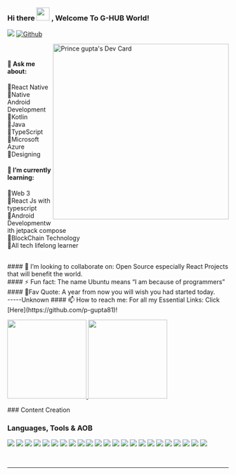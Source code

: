 ### Hi there <img src="https://raw.githubusercontent.com/MartinHeinz/MartinHeinz/master/wave.gif" width="30px"> , Welcome To G-HUB World!

<div align="left">

![](https://visitor-badge.laobi.icu/badge?page_id=p-gupta81.p-gupta81)
[![Github](https://img.shields.io/github/followers/sijan2?label=Follow&style=social)](https://github.com/p-gupta81)

 

<a href="https://app.daily.dev/Prince"><img src="https://github.com/p-gupta81/p-gupta81/blob/main/devcard.svg" width="400" align="right" alt="Prince gupta's Dev Card"/></a>

</div>

<br />

#### 💬 Ask me about:

🔸React Native <br>
🔸Native Android Development<br>
🔸Kotlin <br>
🔸Java<br>
🔸TypeScript <br>
🔸Microsoft Azure<br>
🔸Designing<br>

#### 🌻 I’m currently learning:
🔸Web 3 <br>
🔸React Js with typescript <br>
🔸Android Developmentwith jetpack compose <br>
🔸BlockChain Technology<br>
🔸All tech lifelong learner <br>

<br>
<div align="right">

 <a href="https://app.daily.dev/prince" target="_blank">

 <!--<img align="right" width ="320" height="390" src="https://github.com/p-gupta81/p-gupta81/blob/main/scan.png">  -->
 </a>
</div>
#### 👯 I’m looking to collaborate on:
Open Source especially React Projects that will benefit the world. <br>
#### ⚡ Fun fact:
The name Ubuntu means “I am because of programmers” 
#### 📌Fav Quote:
A year from now you will wish you had started today.<br>
-----Unknown
#### 📫 How to reach me:
For all my Essential Links: Click [Here](https://github.com/p-gupta81)!<br>
<!--
You can alternatively scan the QR Coded Image <br>

<h3 align="right">
Waiting to connect with you!🙇‍♂️
</h3>
## &#x1f4c8; My GitHub Analytics
<!--
[![Top Langs](https://github-readme-stats.vercel.app/api/top-langs/?username=p-gupta81&show_icons=true&hide=html,css&theme=radical)](https://github.com/anuraghazra/github-readme-stats)
[![prince's GitHub stats](https://github-readme-stats.vercel.app/api?username=p-gupta81&show_icons=true&theme=merko&align='right')](https://github.com/anuraghazra/github-readme-stats)
-->
<p align="left">
<a href="https://github.com/p-gupta">
<img height="180em" src="https://github-readme-stats-eight-theta.vercel.app/api?username=p-gupta&show_icons=true&theme=radical&include_all_commits=true&count_private=true"/>
<img height="180em" src="https://github-readme-stats-eight-theta.vercel.app/api/top-langs/?username=p-gupta81&layout=compact&langs_count=8&theme=merko"/>
</a>
</p>
###  Content Creation
<!--<a href="https://blog.octachart.com"><img src="https://img.shields.io/badge/Blog-2962FF?style=for-the-badge&logo=hashnode&logoColor=white"></a> -->
<!--<a href="https://twitter.com/intent/follow?screen_name=AfroBoyUg"><img src="https://img.shields.io/badge/Twitter-2962FF?style=for-the-badge&logo=twitter&logoColor=white"></a>
<!--<a href="https://discord.gg/"><img src="https://img.shields.io/badge/discord-543211?style=for-the-badge&logo=discord&logoColor=green"></a>

<a href="https://octachart.com/"><img src="https://img.shields.io/badge/Visit Octachart-2962FF?style=for-the-badge&logo=website&logoColor=blue"></a> 

<!--<a href="https://twitter.com/"><img src="https://img.shields.io/badge/UG Tech Geeks Bot-543211?style=for-the-badge&logo=twitter&logoColor=black"></a>

<!--<a href=""><img src="https://img.shields.io/badge/NFTs-2962FF?style=for-the-badge&logo=opensea&logoColor=white"></a> -->

### Languages, Tools & AOB
<p align="left"> 
  <img src="https://img.shields.io/badge/Python-234344?style=for-the-badge&logo=tailwind-css&logoColor=red">
 
   <img src="https://img.shields.io/badge/TypeScript-007ACC?style=for-the-badge&logo=typescript&logoColor=white">

  <img src="https://img.shields.io/badge/kotlin-403837?style=for-the-badge&logo=npm&logoColor=white">

  <img src="https://img.shields.io/badge/HTML5-E34F26?style=for-the-badge&logo=html5&logoColor=white">

  <img src="https://img.shields.io/badge/CSS3-1572B6?style=for-the-badge&logo=css3&logoColor=white">

  <img src="https://img.shields.io/badge/JavaScript-F7DF1E?style=for-the-badge&logo=javascript&logoColor=black">

  <img src="https://img.shields.io/badge/Markdown-000000?style=for-the-badge&logo=markdown&logoColor=white">

  <img src="https://img.shields.io/badge/Netlify-29C7B7?style=for-the-badge&logo=netlify&logoColor=white">

  <img src="https://img.shields.io/badge/Vercel-000000?style=for-the-badge&logo=vercel&logoColor=yellow">

  <img src="https://img.shields.io/badge/Git-FF58912?style=for-the-badge&logo=git&logoColor=white">

  <img src="https://img.shields.io/badge/npm-CB3837?style=for-the-badge&logo=npm&logoColor=white">

  <img src="https://img.shields.io/badge/scrum-C78765?style=for-the-badge&logo=scrum&logoColor=orange">

  <img src="https://img.shields.io/badge/solidity-BB3837?style=for-the-badge&logo=solidity&logoColor=black">

  <img src="https://img.shields.io/badge/Aws-F7DF1E?style=for-the-badge&logo=aws&logoColor=white">

  <img src="https://img.shields.io/badge/ethereum-2334AC?style=for-the-badge&logo=ethereum&logoColor=yellow">

  <img src="https://img.shields.io/badge/docker-CB3837?style=for-the-badge&logo=docker&logoColor=green">

  <img src="https://img.shields.io/badge/google-E34F26?style=for-the-badge&logo=google&logoColor=blue">

  <img src="https://img.shields.io/badge/heroku-AA4533?style=for-the-badge&logo=heroku&logoColor=yellow">

  <img src="https://img.shields.io/badge/flutter-A6C7B7?style=for-the-badge&logo=flutter&logoColor=red">

  <img src="https://img.shields.io/badge/vscode-11C7B7?style=for-the-badge&logo=vscode&logoColor=blue">

  <img src="https://img.shields.io/badge/pycharm-344121?style=for-the-badge&logo=pycharm&logoColor=green">

  <img src="https://img.shields.io/badge/openshot-A324C7?style=for-the-badge&logo=openshot&logoColor=white">

  <img src="https://img.shields.io/badge/Blockchain-7023AC?style=for-the-badge&logo=binance&logoColor=purple">
</p>
<br><hr>
<!---
p-gupta81/p-gupta81 is a ✨ special ✨ repository because its `README.md` (this file) appears on your GitHub profile.
You can click the Preview link to take a look at your changes.
--->
